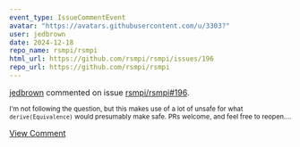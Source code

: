 ```yaml
---
event_type: IssueCommentEvent
avatar: "https://avatars.githubusercontent.com/u/3303?"
user: jedbrown
date: 2024-12-18
repo_name: rsmpi/rsmpi
html_url: https://github.com/rsmpi/rsmpi/issues/196
repo_url: https://github.com/rsmpi/rsmpi
---
```


<a href='https://github.com/jedbrown' target='_blank'>jedbrown</a> commented on issue <a href='https://github.com/rsmpi/rsmpi/issues/196' target='_blank'>rsmpi/rsmpi#196</a>.

<small>I'm not following the question, but this makes use of a lot of unsafe for what `derive(Equivalence)` would presumably make safe. PRs welcome, and feel free to reopen....</small>

<a href='https://github.com/rsmpi/rsmpi/issues/196' target='_blank'>View Comment</a>